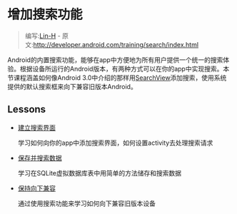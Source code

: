 # 增加搜索功能

> 编写:[Lin-H](https://github.com/Lin-H) - 原文:<http://developer.android.com/training/search/index.html>

Android的内置搜索功能，能够在app中方便地为所有用户提供一个统一的搜索体验。根据设备所运行的Android版本，有两种方式可以在你的app中实现搜索。本节课程涵盖如何像Android 3.0中介绍的那样用[SearchView](http://developer.android.com/reference/android/widget/SearchView.html)添加搜索，使用系统提供的默认搜索框来向下兼容旧版本Android。

## Lessons

* [建立搜索界面](setup.md)

  学习如何向你的app中添加搜索界面，如何设置activity去处理搜索请求


* [保存并搜索数据](search.md)

  学习在SQLite虚拟数据库表中用简单的方法储存和搜索数据


* [保持向下兼容](backward-compat.md)

  通过使用搜索功能来学习如何向下兼容旧版本设备
